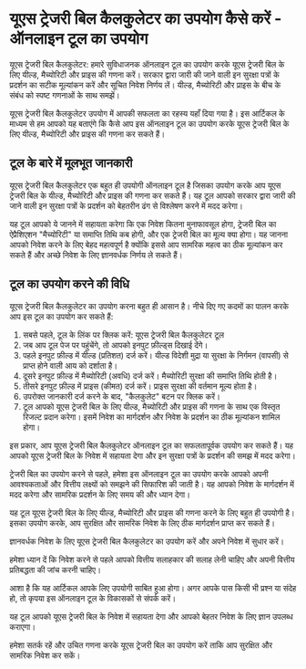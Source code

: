 यूएस ट्रेजरी बिल कैलकुलेटर का उपयोग कैसे करें - ऑनलाइन टूल का उपयोग
===================================================================

यूएस ट्रेजरी बिल कैलकुलेटर: हमारे सुविधाजनक ऑनलाइन टूल का उपयोग करके यूएस ट्रेजरी बिल के लिए यील्ड, मैच्योरिटी और प्राइस की गणना करें। सरकार द्वारा जारी की जाने वाली इन सुरक्षा पत्रों के प्रदर्शन का सटीक मूल्यांकन करें और सूचित निवेश निर्णय लें। यील्ड, मैच्योरिटी और प्राइस के बीच के संबंध को स्पष्ट गणनाओं के साथ समझें।

यूएस ट्रेजरी बिल कैलकुलेटर उपयोग में आपकी सफलता का रहस्य यहाँ दिया गया है। इस आर्टिकल के माध्यम से हम आपको यह बताएंगे कि कैसे आप इस ऑनलाइन टूल का उपयोग करके यूएस ट्रेजरी बिल के लिए यील्ड, मैच्योरिटी और प्राइस की गणना कर सकते हैं।

टूल के बारे में मूलभूत जानकारी
------------------------------

यूएस ट्रेजरी बिल कैलकुलेटर एक बहुत ही उपयोगी ऑनलाइन टूल है जिसका उपयोग करके आप यूएस ट्रेजरी बिल के यील्ड, मैच्योरिटी और प्राइस की गणना कर सकते हैं। यह टूल आपको सरकार द्वारा जारी की जाने वाली इन सुरक्षा पत्रों के प्रदर्शन को बेहतरीन ढंग से विश्लेषण करने में मदद करेगा।

यह टूल आपको ये जानने में सहायता करेगा कि एक निवेश कितना मुनाफावसूल होगा, ट्रेजरी बिल का ऐप्रैशिएशन "मैच्योरिटी" या समाप्ति तिथि कब होगी, और एक ट्रेजरी बिल का मूल्य क्या होगा। यह जानना आपको निवेश करने के लिए बेहद महत्वपूर्ण है क्योंकि इससे आप सामरिक महत्व का ठीक मूल्यांकन कर सकते हैं और अच्छे निवेश के लिए ज्ञानवर्धक निर्णय ले सकते हैं।

टूल का उपयोग करने की विधि
-------------------------

यूएस ट्रेजरी बिल कैलकुलेटर का उपयोग करना बहुत ही आसान है। नीचे दिए गए कदमों का पालन करके आप इस टूल का उपयोग कर सकते हैं:

1. सबसे पहले, टूल के लिंक पर क्लिक करें: यूएस ट्रेजरी बिल कैलकुलेटर टूल
2. जब आप टूल पेज पर पहुंचेंगे, तो आपको इनपुट फ़ील्ड्स दिखाई देंगे।
3. पहले इनपुट फ़ील्ड में यील्ड (प्रतिशत) दर्ज करें। यील्ड विदेशी मुद्रा या सुरक्षा के निर्गमन (वापसी) से प्राप्त होने वाली आय को दर्शाता है।
4. दूसरे इनपुट फ़ील्ड में मैच्योरिटी (अवधि) दर्ज करें। मैच्योरिटी सुरक्षा की समाप्ति तिथि होती है।
5. तीसरे इनपुट फ़ील्ड में प्राइस (कीमत) दर्ज करें। प्राइस सुरक्षा की वर्तमान मूल्य होता है।
6. उपरोक्त जानकारी दर्ज करने के बाद, "कैलकुलेट" बटन पर क्लिक करें।
7. टूल आपको यूएस ट्रेजरी बिल के लिए यील्ड, मैच्योरिटी और प्राइस की गणना के साथ एक विस्तृत रिजल्ट प्रदान करेगा। इसमें निवेश का मार्गदर्शन और निवेश के प्रदर्शन का ठीक मूल्यांकन शामिल होगा।

इस प्रकार, आप यूएस ट्रेजरी बिल कैलकुलेटर ऑनलाइन टूल का सफलतापूर्वक उपयोग कर सकते हैं। यह आपको यूएस ट्रेजरी बिल के निवेश में सहायता देगा और इन सुरक्षा पत्रों के प्रदर्शन की समझ में मदद करेगा।

ट्रेजरी बिल का उपयोग करने से पहले, हमेशा इस ऑनलाइन टूल का उपयोग करके आपको अपनी आवश्यकताओं और वित्तीय लक्ष्यों को समझने की सिफारिश की जाती है। यह आपको निवेश के मार्गदर्शन में मदद करेगा और सामरिक प्रदर्शन के लिए समय की और ध्यान देगा।

यह टूल यूएस ट्रेजरी बिल के लिए यील्ड, मैच्योरिटी और प्राइस की गणना करने के लिए बहुत ही उपयोगी है। इसका उपयोग करके, आप सुरक्षित और सामरिक निवेश के लिए ठीक मार्गदर्शन प्राप्त कर सकते हैं।

ज्ञानवर्धक निवेश के लिए यूएस ट्रेजरी बिल कैलकुलेटर का उपयोग करें और अपने निवेश में सुधार करें।

हमेशा ध्यान दें कि निवेश करने से पहले आपको वित्तीय सलाहकार की सलाह लेनी चाहिए और अपनी वित्तीय प्रतिबद्धता की जांच करनी चाहिए।

आशा है कि यह आर्टिकल आपके लिए उपयोगी साबित हुआ होगा। अगर आपके पास किसी भी प्रश्न या संदेह हो, तो कृपया इस ऑनलाइन टूल के विकासकों से संपर्क करें।

यह टूल आपको यूएस ट्रेजरी बिल के निवेश में सहायता देगा और आपको बेहतर निवेश के लिए ज्ञान उपलब्ध कराएगा।

हमेशा सतर्क रहें और उचित गणना करके यूएस ट्रेजरी बिल का उपयोग करें ताकि आप सुरक्षित और सामरिक निवेश कर सकें।